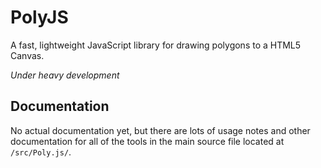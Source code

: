 # PolyJS
A fast, lightweight JavaScript library for drawing polygons to a HTML5 Canvas.

*Under heavy development*
## Documentation
No actual documentation yet, but there are lots of usage notes and other documentation for all of the tools in the main source file located at `/src/Poly.js/`.